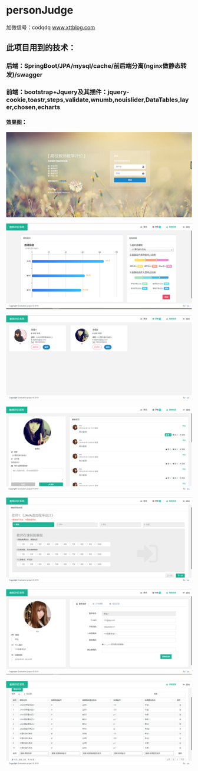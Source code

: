 # personJudge

加微信号：codqdq 
www.xttblog.com
## 此项目用到的技术：
### 后端：SpringBoot/JPA/mysql/cache/前后端分离(nginx做静态转发)/swagger
### 前端：bootstrap+Jquery及其插件：jquery-cookie,toastr,steps,validate,wnumb,nouislider,DataTables,layer,chosen,echarts

#### 效果图：
![login](https://github.com/ycl-true/imgTemp/blob/master/login.png)

![rank](https://github.com/ycl-true/imgTemp/blob/master/rank.png)

![teacher](https://github.com/ycl-true/imgTemp/blob/master/teacher.png)

![message](https://github.com/ycl-true/imgTemp/blob/master/message.png)

![judge](https://github.com/ycl-true/imgTemp/blob/master/judge.png)

![user](https://github.com/ycl-true/imgTemp/blob/master/user.png)

![back](https://github.com/ycl-true/imgTemp/blob/master/back.png)
